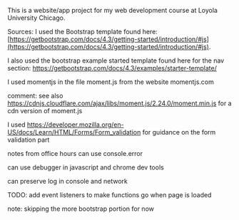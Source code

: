 This is a website/app project for my web development course at Loyola University Chicago.

Sources:
I used the Bootstrap template found here: [https://getbootstrap.com/docs/4.3/getting-started/introduction/#js](https://getbootstrap.com/docs/4.3/getting-started/introduction/#js).

I also used the bootstrap example started template found here for the nav section: https://getbootstrap.com/docs/4.3/examples/starter-template/ 

I used momentjs in the file moment.js from the website momentjs.com

comment: see also https://cdnjs.cloudflare.com/ajax/libs/moment.js/2.24.0/moment.min.js for a cdn version of moment.js


I used  https://developer.mozilla.org/en-US/docs/Learn/HTML/Forms/Form_validation for guidance on the form validation part



notes from office hours
can use console.error

can use debugger in javascript and chrome dev tools

can preserve log in console and network

TODO: add event listeners to make functions go when page is loaded

note: skipping the more bootstrap portion for now

